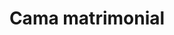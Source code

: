 ---
layout: ../../../layouts/ProductLayout.astro
title: 'Cama matrimonial'
pubDate: 2022-07-01
description: 'Fabricación de cama matrimonial.'
slug: '/products/camas/matrimonial-7'

image:
    url: '/images/webp/camas/matrimonial-7.webp'
    alt: 'The Astro logo on a dark background with a pink glow.'
    metaurl: '/images/jpeg/camas/matrimonial-7.jpeg'
tags: ["astro", "blogging", "learning in public"]
---